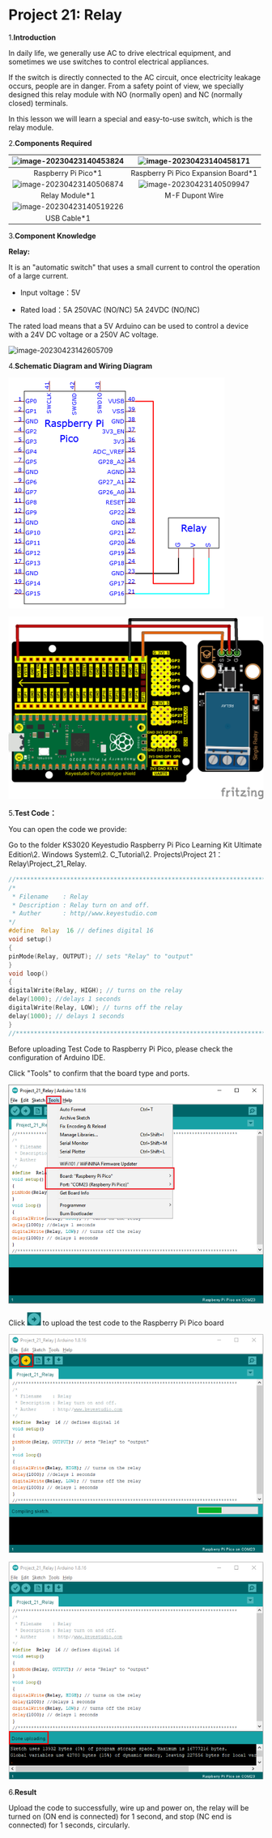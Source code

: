 # Project 21: Relay

1.**Introduction**

In daily life, we generally use AC to drive electrical equipment, and sometimes we use switches to control electrical appliances. 

If the switch is directly connected to the AC circuit, once electricity leakage occurs, people are in danger. From a safety point of view, we specially designed this relay module with NO (normally open) and NC (normally closed) terminals. 

In this lesson we will learn a special and easy-to-use switch, which is the relay module.



2.**Components Required**

| ![image-20230423140453824](media/image-20230423140453824.png) | ![image-20230423140458171](media/image-20230423140458171.png) |
| :----------------------------------------------------------: | :----------------------------------------------------------: |
|                     Raspberry Pi Pico*1                      |             Raspberry Pi Pico Expansion Board*1              |
| ![image-20230423140506874](media/image-20230423140506874.png) | ![image-20230423140509947](media/image-20230423140509947.png) |
|                        Relay Module*1                        |                       M-F Dupont Wire                        |
| ![image-20230423140519226](media/image-20230423140519226.png) |                                                              |
|                         USB Cable*1                          |                                                              |



3.**Component Knowledge**

**Relay:** 

It is an "automatic switch" that uses a small current to control the operation of a large current.

- Input voltage：5V

- Rated load：5A 250VAC (NO/NC) 5A 24VDC (NO/NC)


The rated load means that a 5V Arduino can be used to control a device with a 24V DC voltage or a 250V AC voltage.

![image-20230423142605709](media/image-20230423142605709.png)



4.**Schematic Diagram and Wiring Diagram**

![](/media/bfe4e5e68d12e715c50f8aa5797a689c.png)

![](/media/0e76ea13b2034301be2ecdfde7f21f1e.png)

5.**Test Code：**

You can open the code we provide:

Go to the folder KS3020 Keyestudio Raspberry Pi Pico Learning Kit Ultimate Edition\\2. Windows System\\2. C\_Tutorial\\2. Projects\\Project 21：Relay\\Project\_21\_Relay.

```c
//**********************************************************************************
/*
 * Filename    : Relay
 * Description : Relay turn on and off.
 * Auther      : http//www.keyestudio.com
*/
#define  Relay  16 // defines digital 16
void setup()
{
pinMode(Relay, OUTPUT); // sets "Relay" to "output"
}
void loop()
{
digitalWrite(Relay, HIGH); // turns on the relay
delay(1000); //delays 1 seconds
digitalWrite(Relay, LOW); // turns off the relay
delay(1000); // delays 1 seconds
}
//************************************************************************
```


Before uploading Test Code to Raspberry Pi Pico, please check the configuration of Arduino IDE.

Click "Tools" to confirm that the board type and ports.

![](/media/6f7d673ea84dcb3c1f4a9f45a120aede.png)

Click ![](/media/b0d41283bf5ae66d2d5ab45db15331ba.png) to upload the test code to the Raspberry Pi Pico board

![](/media/0bb4f68dce4e2b0b93002183cf76a6a1.png)

![](/media/60d4972ad22ae3bd3a745e8c2db50d83.png)

6.**Result**

Upload the code to successfully, wire up and power on, the relay will be turned on (ON end is connected) for 1 second, and stop (NC end is connected) for 1 seconds, circularly.
